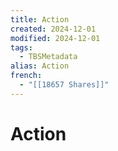 ```yaml
---
title: Action
created: 2024-12-01
modified: 2024-12-01
tags:
  - TBSMetadata
alias: Action
french:
  - "[[18657 Shares]]"
---
```

# Action
